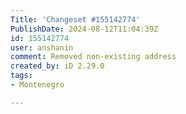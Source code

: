 ```yaml
---
Title: 'Changeset #155142774'
PublishDate: 2024-08-12T11:04:39Z
id: 155142774
user: anshanin
comment: Removed non-existing address
created_by: iD 2.29.0
tags:
- Montenegro

---
```

